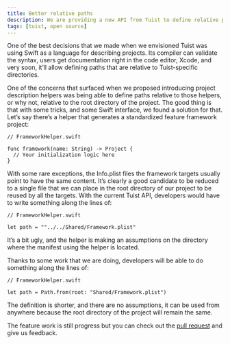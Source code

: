 ```yaml
---
title: Better relative paths
description: We are providing a new API from Tuist to define relative paths and this blog post describes the motivation behind it and the solution that we are adopting.
tags: [tuist, open source]
---
```


One of the best decisions that we made when we envisioned Tuist was using Swift as a language for describing projects. Its compiler can validate the syntax, users get documentation right in the code editor, Xcode, and very soon, it’ll allow defining paths that are relative to Tuist-specific directories.

One of the concerns that surfaced when we proposed introducing project description helpers was being able to define paths relative to those helpers, or why not, relative to the root directory of the project. The good thing is that with some tricks, and some Swift interface, we found a solution for that. Let’s say there’s a helper that generates a standardized feature framework project:

```language-swift
// FrameworkHelper.swift

func framework(name: String) -> Project {
  // Your initialization logic here
}
```

With some rare exceptions, the Info.plist files the framework targets usually point to have the same content. It’s clearly a good candidate to be reduced to a single file that we can place in the root directory of our project to be reused by all the targets. With the current Tuist API, developers would have to write something along the lines of:

```language-swift
// FrameworkHelper.swift

let path = ""../../Shared/Framework.plist"
```

It’s a bit ugly, and the helper is making an assumptions on the directory where the manifest using the helper is located.

Thanks to some work that we are doing, developers will be able to do something along the lines of:

```language-swift
// FrameworkHelper.swift

let path = Path.from(root: "Shared/Framework.plist")
```

The definition is shorter, and there are no assumptions, it can be used from anywhere because the root directory of the project will remain the same.

The feature work is still progress but you can check out the [pull request](https://github.com/tuist/tuist/pull/617) and give us feedback.
